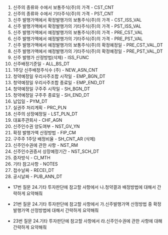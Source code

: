 1) 신주의 종류와 수에서 보통주식(주)의 가격 - CST_CNT
2) 신주의 종류와 수에서 기타주식(주)의 가격 - PST_CNT
3) 신주 발행가액에서 확정발행가의 보통주식(주)의 가격 - CST_ISS_VAL
4) 신주 발행가액에서 확정발행가의 기타주식(주)의 가격 - PST_ISS_VAL
5) 신주 발행가액에서 예정발행가의 보통주식(주)의 가격 - PRE_CST_VAL
6) 신주 발행가액에서 예정발행가의 기타주식(주)의 가격 - PRE_PST_VAL
7) 신주 발행가액에서 예정발행가의 보통주식(주)의 확정예정일 - PRE_CST_VAL_DT
8) 신주 발행가액에서 예정발행가의 기타주식(주)의 확정예정일 - PRE_PST_VAL_DT
9) 신주 발행가 산정방법(삭제) - ISS_FUNC
10) 신주배정기준일 - ALL_BS_DT
11) 1주당 신주배정주식수 (주) - NEW_ASN_CNT
12) 청약예정일 우리사주조합 시작일 - EMP_BGN_DT
13) 청약예정일 우리사주조합 종료일 - EMP_END_DT
14) 청약예정일 구주주 시작일 - SH_BGN_DT
15) 청약예정일 구주주 종료일 - SH_END_DT
16) 납입일 - PYM_DT
17) 실권주 처리계획 - PRC_PLN
18) 신주의 상장예정일 - LST_PLN_DT
19) 대표주관회사 - CHF_AGN
20) 신주인수권 양도여부 - NST_GV_YN
21) 확정 발행가액 산정방법 - FIP_CM
22) 구주주 1주당 배정비율 - SH_CNT_AR (삭제)
23) 신주인수권에 관한 사항 - NST_RM
24) 신주인수권증서 상장예정기간 - NST_SCH_DT
25) 증자방식 - CI_MTH
26) 기타 참고사항 - NOTES
27) 접수날짜 - RECEI_DT
28) 공시날짜 - PUB_ANN_DT


- 17번 질문
24.기타 투자판단에 참고할 사항에서 나.청약결과 배정방법에 대해서 간략하게 요약해줘

- 21번 질문
24.기타 투자판단에 참고할 사항에서 가.신주발행가액 산정방법 중 확정 발행가액 산정방법에 대해서 간략하게 요약해줘

- 23번 질문
24.기타 투자판단에 참고할 사항에서 라.신주인수권에 관한 사항에 대해 간략하게 요약해줘

